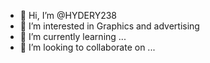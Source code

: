 - 👋 Hi, I’m @HYDERY238
- 👀 I’m interested in Graphics and advertising 
- 🌱 I’m currently learning ...
- 💞️ I’m looking to collaborate on ...


<!---
HYDERY238/HYDERY238 is a ✨ special ✨ repository because its `README.md` (this file) appears on your GitHub profile.
You can click the Preview link to take a look at your changes.
--->
